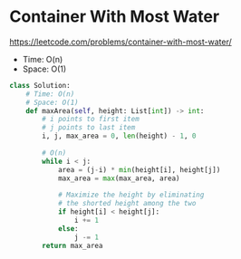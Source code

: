 
# Container With Most Water

https://leetcode.com/problems/container-with-most-water/

- Time: O(n)
- Space: O(1)


```python
class Solution:
    # Time: O(n)
    # Space: O(1)
    def maxArea(self, height: List[int]) -> int:
        # i points to first item
        # j points to last item
        i, j, max_area = 0, len(height) - 1, 0
        
        # O(n)
        while i < j:
            area = (j-i) * min(height[i], height[j])
            max_area = max(max_area, area)
            
            # Maximize the height by eliminating
            # the shorted height among the two
            if height[i] < height[j]:
                i += 1
            else:
                j -= 1
        return max_area
```
